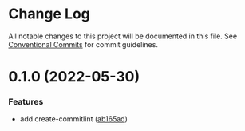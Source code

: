 # Change Log

All notable changes to this project will be documented in this file.
See [Conventional Commits](https://conventionalcommits.org) for commit guidelines.

# 0.1.0 (2022-05-30)


### Features

* add create-commitlint ([ab165ad](https://github.com/lginsane/lg/commit/ab165adb7048f6c27146f94553d336d25dd08244))
